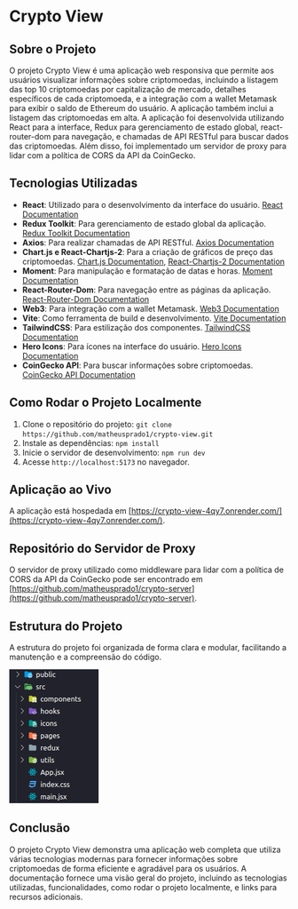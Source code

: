 # Crypto View

## Sobre o Projeto

O projeto Crypto View é uma aplicação web responsiva que permite aos usuários visualizar informações sobre criptomoedas, incluindo a listagem das top 10 criptomoedas por capitalização de mercado, detalhes específicos de cada criptomoeda, e a integração com a wallet Metamask para exibir o saldo de Ethereum do usuário. A aplicação também inclui a listagem das criptomoedas em alta. A aplicação foi desenvolvida utilizando React para a interface, Redux para gerenciamento de estado global, react-router-dom para navegação, e chamadas de API RESTful para buscar dados das criptomoedas. Além disso, foi implementado um servidor de proxy para lidar com a política de CORS da API da CoinGecko.

## Tecnologias Utilizadas

- **React**: Utilizado para o desenvolvimento da interface do usuário. [React Documentation](https://reactjs.org/)
- **Redux Toolkit**: Para gerenciamento de estado global da aplicação. [Redux Toolkit Documentation](https://redux-toolkit.js.org/)
- **Axios**: Para realizar chamadas de API RESTful. [Axios Documentation](https://axios-http.com/)
- **Chart.js e React-Chartjs-2**: Para a criação de gráficos de preço das criptomoedas. [Chart.js Documentation](https://www.chartjs.org/), [React-Chartjs-2 Documentation](https://reactchartjs.github.io/react-chartjs-2/)
- **Moment**: Para manipulação e formatação de datas e horas. [Moment Documentation](https://momentjs.com/)
- **React-Router-Dom**: Para navegação entre as páginas da aplicação. [React-Router-Dom Documentation](https://reactrouter.com/web/guides/quick-start)
- **Web3**: Para integração com a wallet Metamask. [Web3 Documentation](https://web3js.readthedocs.io/)
- **Vite**: Como ferramenta de build e desenvolvimento. [Vite Documentation](https://vitejs.dev/)
- **TailwindCSS**: Para estilização dos componentes. [TailwindCSS Documentation](https://tailwindcss.com/docs)
- **Hero Icons**: Para ícones na interface do usuário. [Hero Icons Documentation](https://heroicons.com/)
- **CoinGecko API**: Para buscar informações sobre criptomoedas. [CoinGecko API Documentation](https://www.coingecko.com/api/documentation)

## Como Rodar o Projeto Localmente

1. Clone o repositório do projeto: `git clone https://github.com/matheusprado1/crypto-view.git`
2. Instale as dependências: `npm install`
3. Inicie o servidor de desenvolvimento: `npm run dev`
4. Acesse `http://localhost:5173` no navegador.

## Aplicação ao Vivo

A aplicação está hospedada em [https://crypto-view-4qy7.onrender.com/](https://crypto-view-4qy7.onrender.com/).

## Repositório do Servidor de Proxy

O servidor de proxy utilizado como middleware para lidar com a política de CORS da API da CoinGecko pode ser encontrado em [https://github.com/matheusprado1/crypto-server](https://github.com/matheusprado1/crypto-server).

## Estrutura do Projeto

A estrutura do projeto foi organizada de forma clara e modular, facilitando a manutenção e a compreensão do código.

<img src="./public//docs/structure.png">

## Conclusão

O projeto Crypto View demonstra uma aplicação web completa que utiliza várias tecnologias modernas para fornecer informações sobre criptomoedas de forma eficiente e agradável para os usuários. A documentação fornece uma visão geral do projeto, incluindo as tecnologias utilizadas, funcionalidades, como rodar o projeto localmente, e links para recursos adicionais.
